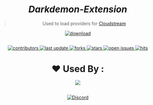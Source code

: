 <div align="center">

# *Darkdemon-Extension*

> Used to load providers for [Cloudstream](https://github.com/recloudstream/cloudstream)

<a href="https://cutt.ly/dirdem">
 <img src="https://img.shields.io/badge/-DOWNLOAD%20EXTENSION-brightgreen" alt="download"/>
</a>

##

<!-- Badges -->
<p>
  <a href="https://github.com/AmineSoukara/EgyBest-Api/graphs/contributors">
    <img src="https://img.shields.io/github/contributors/daarkdemon/cs-darkdemon-extensions" alt="contributors" />
  </a>
  <a href="">
    <img src="https://img.shields.io/github/last-commit/daarkdemon/cs-darkdemon-extensions" alt="last update" />
  </a>
  <a href="https://github.com/hexated/cloudstream-extensions-hexated/network/members">
    <img src="https://img.shields.io/github/forks/daarkdemon/cs-darkdemon-extensions" alt="forks" />
  </a>
  <a href="https://github.com/hexated/cloudstream-extensions-hexated/stargazers">
    <img src="https://img.shields.io/github/stars/daarkdemon/cs-darkdemon-extensions" alt="stars" />
  </a>
  <a href="https://github.com/hexated/cloudstream-extensions-hexated/issues/">
    <img src="https://img.shields.io/github/issues/daarkdemon/cs-darkdemon-extensions" alt="open issues" />
  </a>
  <a href="https://github.com/AmineSoukara/EgyBest-API">
    <img src="https://hits.seeyoufarm.com/api/count/incr/badge.svg?url=https%3A%2F%2Fgithub.com%2Fdaarkdemon%2Fcs-darkdemon-extensions&count_bg=%23FF0000&title_bg=%23555555&icon=tinder.svg&icon_color=%23FF0000&title=Hits&edge_flat=false" alt="hits" />
  </a>
</p>

##

# ❤️ Used By :

<a href="https://cloudstream.cf/"><img src="https://img.shields.io/badge/CloudStream-FF0000?style=flat&logo=kotlin&logoColor=black"></a>

##

[![Discord](https://invidget.switchblade.xyz/5Hus6fM)](https://discord.gg/5Hus6fM)

</div>

<!-- CREDIT TO HEXATED -->

